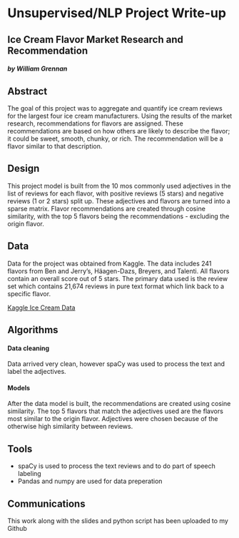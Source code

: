 # **Unsupervised/NLP Project Write-up**
## **Ice Cream Flavor Market Research and Recommendation**
#### *by William Grennan*


## Abstract
The goal of this project was to aggregate and quantify ice cream reviews for the largest four ice cream manufacturers. Using the results of the market research, recommendations for flavors are assigned. These recommendations are based on how others are likely to describe the flavor; it could be sweet, smooth, chunky, or rich. The recommendation will be a flavor similar to that description.


## Design
This project model is built from the 10 mos commonly used adjectives in the list of reviews for each flavor, with positive reviews (5 stars) and negative reviews (1 or 2 stars) split up. These adjectives and flavors are turned into a sparse matrix. Flavor recommendations are created through cosine similarity, with the top 5 flavors being the recommendations - excluding the origin flavor.


## Data
Data for the project was obtained from Kaggle. The data includes 241 flavors from Ben and Jerry’s, Häagen-Dazs, Breyers, and Talenti. All flavors contain an overall score out of 5 stars. The primary data used is the review set which contains 21,674 reviews in pure text format which link back to a specific flavor.

[Kaggle Ice Cream Data](https://www.kaggle.com/datasets/tysonpo/ice-cream-dataset)


## Algorithms
#### Data cleaning
Data arrived very clean, however spaCy was used to process the text and label the adjectives.

#### Models
After the data model is built, the recommendations are created using cosine similarity. The top 5 flavors that match the adjectives used are the flavors most similar to the origin flavor. Adjectives were chosen because of the otherwise high similarity between reviews.


## Tools
- spaCy is used to process the text reviews and to do part of speech labeling
- Pandas and numpy are used for data preperation


## Communications
This work along with the slides and python script has been uploaded to my Github
